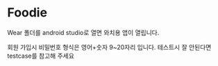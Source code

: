 # Foodie

Wear 폴더를 android studio로 열면 와치용 앱이 열립니다.

회원 가입시 비밀번호 형식은 영어+숫자 9~20자리 입니다.
테스트시 잘 안된다면 testcase를 참고해 주세요 
